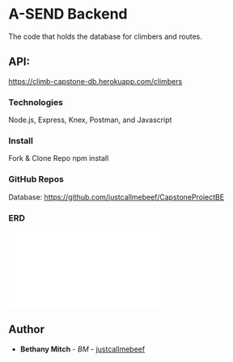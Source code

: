 # A-SEND Backend

The code that holds the database for climbers and routes.   

## API: 

https://climb-capstone-db.herokuapp.com/climbers

### Technologies 

Node.js, Express, Knex, Postman, and Javascript 

### Install

Fork & Clone Repo
npm install 

### GitHub Repos
Database: https://github.com/justcallmebeef/CapstoneProjectBE

### ERD 

![A-SEND ERD](ClimbVert.pdf)

## Author

* **Bethany Mitch** - *BM* - [justcallmebeef](https://github.com/justcallmebeef)